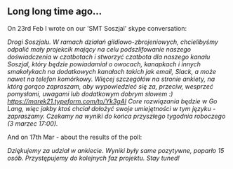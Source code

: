 ## Long long time ago...

On 23rd Feb I wrote on our 'SMT Soszjal' skype conversation:

_Drogi Soszjalu.
W ramach działań gildiowo-zbrojeniowych, chcielibyśmy odpalić mały projekcik mający na celu podszlifowanie naszego doświadczenia w czatbotach i stworzyć czatbota dla naszego kanału Soszjal, który będzie powiadamiał o owocach, kanapkach i innych smakołykach na dodatkowych kanałach takich jak email, Slack, a może nawet na telefon komórkowy.
Więcej szczegółów na stronie ankiety, na którą gorąco zapraszam, aby wypowiedzieć się za, przeciw, wesprzeć pomysłami, uwagami lub dodatkowym dobrym słowem :)
https://marek21.typeform.com/to/Yk3gAI
Core rozwiązania będzie w Go Lang, więc jakby ktoś chciał dołożyć swoje umiejętności w tym języku - zapraszamy.
Czekamy na wyniki do końca przyszłego tygodnia roboczego (3 marzec 17:00)._

And on 17th Mar - about the results of the poll:

_Dziękujemy za udział w ankiecie. Wyniki były same pozytywne, poparło 15 osób. Przystępujemy do kolejnych faz projektu.
Stay tuned!_

